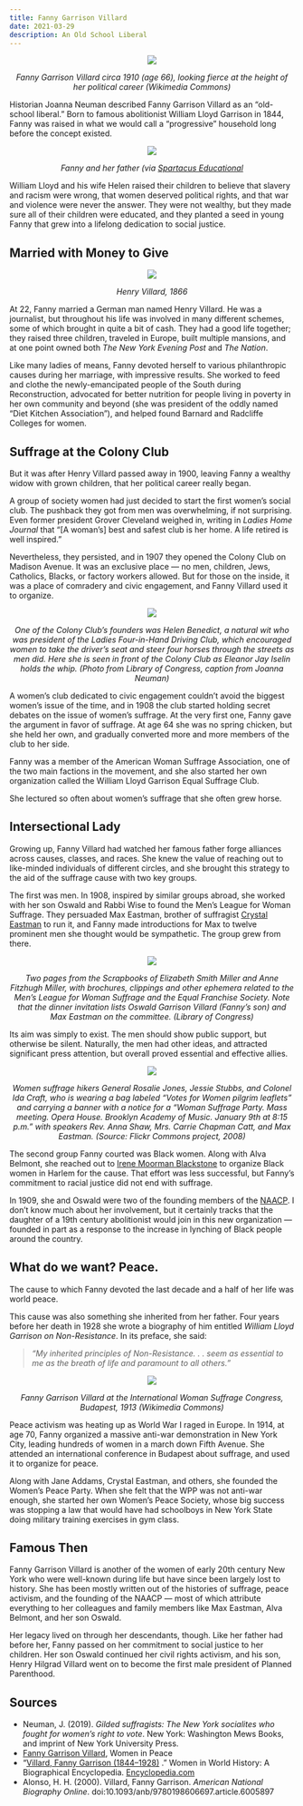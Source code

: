 ```yaml
---
title: Fanny Garrison Villard
date: 2021-03-29
description: An Old School Liberal
---
```


<p style="text-align: center"><img src="/images/villard_portrait.webp"></p><p style="text-align: center"><em>Fanny Garrison Villard circa 1910 (age 66), looking fierce at the height of her political career (Wikimedia Commons)</em></p>

Historian Joanna Neuman described Fanny Garrison Villard as an “old-school liberal.” Born to famous abolitionist William Lloyd Garrison in 1844, Fanny was raised in what we would call a “progressive” household long before the concept existed.

<p style="text-align: center"><img src="/images/villard_father.gif"></p><p style="text-align: center"><em>Fanny and her father (via <a href="https://spartacus-educational.com/USAWvillard.htm">Spartacus Educational</a></em></p>

William Lloyd and his wife Helen raised their children to believe that slavery and racism were wrong, that women deserved political rights, and that war and violence were never the answer. They were not wealthy, but they made sure all of their children were educated, and they planted a seed in young Fanny that grew into a lifelong dedication to social justice.

## **Married with Money to Give**

<p style="text-align: center"><img src="/images/villard_husband.webp"></p><p style="text-align: center"><em>Henry Villard, 1866</em></p>

At 22, Fanny married a German man named Henry Villard. He was a journalist, but throughout his life was involved in many different schemes, some of which brought in quite a bit of cash. They had a good life together; they raised three children, traveled in Europe, built multiple mansions, and at one point owned both _The New York Evening Post_ and _The Nation_.

Like many ladies of means, Fanny devoted herself to various philanthropic causes during her marriage, with impressive results. She worked to feed and clothe the newly-emancipated people of the South during Reconstruction, advocated for better nutrition for people living in poverty in her own community and beyond (she was president of the oddly named “Diet Kitchen Association”), and helped found Barnard and Radcliffe Colleges for women.

## **Suffrage at the Colony Club**

But it was after Henry Villard passed away in 1900, leaving Fanny a wealthy widow with grown children, that her political career really began.

A group of society women had just decided to start the first women’s social club. The pushback they got from men was overwhelming, if not surprising. Even former president Grover Cleveland weighed in, writing in _Ladies Home Journal_ that “\[A woman’s\] best and safest club is her home. A life retired is well inspired.”

Nevertheless, they persisted, and in 1907 they opened the Colony Club on Madison Avenue. It was an exclusive place — no men, children, Jews, Catholics, Blacks, or factory workers allowed. But for those on the inside, it was a place of comradery and civic engagement, and Fanny Villard used it to organize.

<p style="text-align: center"><img src="/images/villard_horses.webp"></p><p style="text-align: center"><em>One of the Colony Club’s founders was Helen Benedict, a natural wit who was president of the Ladies Four-in-Hand Driving Club, which encouraged women to take the driver’s seat and steer four horses through the streets as men did. Here she is seen in front of the Colony Club as Eleanor Jay Iselin holds the whip. (Photo from Library of Congress, caption from Joanna Neuman)</em></p>

A women’s club dedicated to civic engagement couldn’t avoid the biggest women’s issue of the time, and in 1908 the club started holding secret debates on the issue of women’s suffrage. At the very first one, Fanny gave the argument in favor of suffrage. At age 64 she was no spring chicken, but she held her own, and gradually converted more and more members of the club to her side.

Fanny was a member of the American Woman Suffrage Association, one of the two main factions in the movement, and she also started her own organization called the William Lloyd Garrison Equal Suffrage Club.

She lectured so often about women’s suffrage that she often grew horse.

## **Intersectional Lady**

Growing up, Fanny Villard had watched her famous father forge alliances across causes, classes, and races. She knew the value of reaching out to like-minded individuals of different circles, and she brought this strategy to the aid of the suffrage cause with two key groups.

The first was men. In 1908, inspired by similar groups abroad, she worked with her son Oswald and Rabbi Wise to found the Men’s League for Woman Suffrage. They persuaded Max Eastman, brother of suffragist [Crystal Eastman](https://arielazoff.medium.com/crystal-eastman-29ef13c444d8) to run it, and Fanny made introductions for Max to twelve prominent men she thought would be sympathetic. The group grew from there.

<p style="text-align: center"><img src="/images/villard_scrapbook.webp"></p><p style="text-align: center"><em>
Two pages from the Scrapbooks of Elizabeth Smith Miller and Anne Fitzhugh Miller, with brochures, clippings and other ephemera related to the Men’s League for Woman Suffrage and the Equal Franchise Society. Note that the dinner invitation lists Oswald Garrison Villard (Fanny’s son) and Max Eastman on the committee. (Library of Congress)</em></p>

Its aim was simply to exist. The men should show public support, but otherwise be silent. Naturally, the men had other ideas, and attracted significant press attention, but overall proved essential and effective allies.

<p style="text-align: center"><img src="/images/villard_march.webp"></p><p style="text-align: center"><em>Women suffrage hikers General Rosalie Jones, Jessie Stubbs, and Colonel Ida Craft, who is wearing a bag labeled “Votes for Women pilgrim leaflets” and carrying a banner with a notice for a “Woman Suffrage Party. Mass meeting. Opera House. Brooklyn Academy of Music. January 9th at 8:15 p.m.” with speakers Rev. Anna Shaw, Mrs. Carrie Chapman Catt, and Max Eastman. (Source: Flickr Commons project, 2008)</em></p>

The second group Fanny courted was Black women. Along with Alva Belmont, she reached out to [Irene Moorman Blackstone](https://arielazoff.medium.com/irene-moorman-blackstone-8cbcf3d6d1fa) to organize Black women in Harlem for the cause. That effort was less successful, but Fanny’s commitment to racial justice did not end with suffrage.

In 1909, she and Oswald were two of the founding members of the [NAACP](https://naacp.org/nations-premier-civil-rights-organization/). I don’t know much about her involvement, but it certainly tracks that the daughter of a 19th century abolitionist would join in this new organization — founded in part as a response to the increase in lynching of Black people around the country.

## **What do we want? Peace.**

The cause to which Fanny devoted the last decade and a half of her life was world peace.

This cause was also something she inherited from her father. Four years before her death in 1928 she wrote a biography of him entitled _William Lloyd Garrison on Non-Resistance_. In its preface, she said:

> _“My inherited principles of Non-Resistance. . . seem as essential to me as the breath of life and paramount to all others.”_

<p style="text-align: center"><img src="/images/villard_street.webp"></p><p style="text-align: center"><em>Fanny Garrison Villard at the International Woman Suffrage Congress, Budapest, 1913 (Wikimedia Commons)</em></p>

Peace activism was heating up as World War I raged in Europe. In 1914, at age 70, Fanny organized a massive anti-war demonstration in New York City, leading hundreds of women in a march down Fifth Avenue. She attended an international conference in Budapest about suffrage, and used it to organize for peace.

Along with Jane Addams, Crystal Eastman, and others, she founded the Women’s Peace Party. When she felt that the WPP was not anti-war enough, she started her own Women’s Peace Society, whose big success was stopping a law that would have had schoolboys in New York State doing military training exercises in gym class.

## **Famous Then**

Fanny Garrison Villard is another of the women of early 20th century New York who were well-known during life but have since been largely lost to history. She has been mostly written out of the histories of suffrage, peace activism, and the founding of the NAACP — most of which attribute everything to her colleagues and family members like Max Eastman, Alva Belmont, and her son Oswald.

Her legacy lived on through her descendants, though. Like her father had before her, Fanny passed on her commitment to social justice to her children. Her son Oswald continued her civil rights activism, and his son, Henry Hilgrad Villard went on to become the first male president of Planned Parenthood.

## Sources

- Neuman, J. (2019). _Gilded suffragists: The New York socialites who fought for women’s right to vote_. New York: Washington Mews Books, and imprint of New York University Press.
- [Fanny Garrison Villard](https://www.womeninpeace.org/v-names/2017/7/7/fanny-garrison-villard), Women in Peace
- “[Villard, Fanny Garrison (1844–1928)](https://www.encyclopedia.com/women/encyclopedias-almanacs-transcripts-and-maps/villard-fanny-garrison-1844-1928) .” Women in World History: A Biographical Encyclopedia. [Encyclopedia.com](http://Encyclopedia.com)
- Alonso, H. H. (2000). Villard, Fanny Garrison. _American National Biography Online_. doi:10.1093/anb/9780198606697.article.6005897
